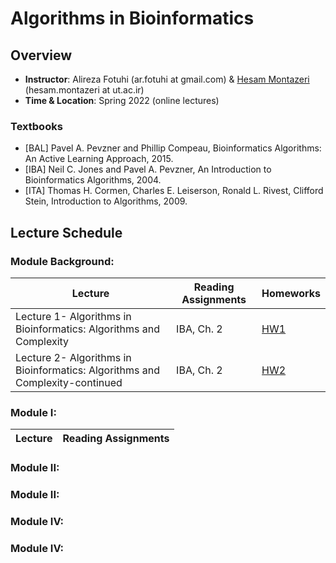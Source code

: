 # Algorithms in Bioinformatics

## Overview
- **Instructor**: Alireza Fotuhi (ar.fotuhi at gmail.com) \& [Hesam Montazeri](http://lcbb.ut.ac.ir) (hesam.montazeri at ut.ac.ir)
- **Time & Location**: Spring 2022 (online lectures)

### Textbooks
- [BAL] Pavel A. Pevzner and Phillip Compeau, Bioinformatics Algorithms: An Active Learning Approach, 2015.
- [IBA] Neil C. Jones and Pavel A. Pevzner, An Introduction to Bioinformatics Algorithms, 2004.
- [ITA] Thomas H. Cormen, Charles E. Leiserson,  Ronald L. Rivest, Clifford Stein, Introduction to Algorithms, 2009.

## Lecture Schedule

### Module Background: 
Lecture | Reading Assignments | Homeworks |
 -------------------------- | -------------------------- | -------------------------- |
 Lecture 1- Algorithms in Bioinformatics: Algorithms and Complexity | IBA, Ch. 2 | [HW1](https://drive.google.com/file/d/18WmJGa-R44PcrEAI1DEcOD8wNugG-I99/view?usp=sharing) |
 Lecture 2- Algorithms in Bioinformatics: Algorithms and Complexity-continued | IBA, Ch. 2 | [HW2](https://drive.google.com/file/d/1neuvPmCfcmuGXSr0rIiXDqoJpHJ1CGlu/view?usp=sharing) |
  
 
### Module I: 
Lecture | Reading Assignments | 
 -------------------------- | -------------------------- |
 
### Module II: 


### Module II: 


### Module IV: 


### Module IV: 
